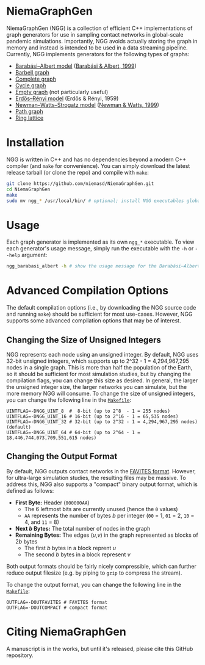 # NiemaGraphGen
NiemaGraphGen (NGG) is a collection of efficient C++ implementations of graph generators for use in sampling contact networks in global-scale pandemic simulations. Importantly, NGG avoids actually storing the graph in memory and instead is intended to be used in a data streaming pipeline. Currently, NGG implements generators for the following types of graphs:

* [Barabási–Albert model](https://en.wikipedia.org/wiki/Barab%C3%A1si%E2%80%93Albert_model) ([Barabási & Albert, 1999](https://doi.org/10.1126/science.286.5439.509))
* [Barbell graph](https://en.wikipedia.org/wiki/Barbell_graph)
* [Complete graph](https://en.wikipedia.org/wiki/Complete_graph)
* [Cycle graph](https://en.wikipedia.org/wiki/Cycle_graph)
* [Empty graph](https://en.wikipedia.org/wiki/Null_graph#Edgeless_graph) (not particularly useful)
* [Erdős–Rényi model](https://en.wikipedia.org/wiki/Erd%C5%91s%E2%80%93R%C3%A9nyi_model) (Erdős & Rényi, 1959)
* [Newman–Watts–Strogatz model](https://doi.org/10.1016/S0375-9601(99)00757-4) ([Newman & Watts, 1999](https://doi.org/10.1016/S0375-9601(99)00757-4))
* [Path graph](https://en.wikipedia.org/wiki/Path_graph)
* [Ring lattice](https://runestone.academy/runestone/books/published/complex/SmallWorldGraphs/RingLattice.html)

# Installation
NGG is written in C++ and has no dependencies beyond a modern C++ compiler (and `make` for convenience). You can simply download the latest release tarball (or clone the repo) and compile with `make`:

```bash
git clone https://github.com/niemasd/NiemaGraphGen.git
cd NiemaGraphGen
make
sudo mv ngg_* /usr/local/bin/ # optional; install NGG executables globally
```

# Usage
Each graph generator is implemented as its own `ngg_*` executable. To view each generator's usage message, simply run the executable with the `-h` or `--help` argument:

```bash
ngg_barabasi_albert -h # show the usage message for the Barabási–Albert generator
```

# Advanced Compilation Options
The default compilation options (i.e., by downloading the NGG source code and running `make`) should be sufficient for most use-cases. However, NGG supports some advanced compilation options that may be of interest.

## Changing the Size of Unsigned Integers
NGG represents each node using an unsigned integer. By default, NGG uses 32-bit unsigned integers, which supports up to 2^32 - 1 = 4,294,967,295 nodes in a single graph. This is more than half the population of the Earth, so it should be sufficient for most simulation studies, but by changing the compilation flags, you can change this size as desired. In general, the larger the unsigned integer size, the larger networks you can simulate, but the more memory NGG will consume. To change the size of unsigned integers, you can change the following line in the [`Makefile`](Makefile):

```make
UINTFLAG=-DNGG_UINT_8  #  8-bit (up to 2^8  - 1 = 255 nodes)
UINTFLAG=-DNGG_UINT_16 # 16-bit (up to 2^16 - 1 = 65,535 nodes)
UINTFLAG=-DNGG_UINT_32 # 32-bit (up to 2^32 - 1 = 4,294,967,295 nodes) (default)
UINTFLAG=-DNGG_UINT_64 # 64-bit (up to 2^64 - 1 = 18,446,744,073,709,551,615 nodes)
```

## Changing the Output Format
By default, NGG outputs contact networks in the [FAVITES format](https://github.com/niemasd/FAVITES/wiki/File-Formats#contact-network-file-format). However, for ultra-large simulation studies, the resulting files may be massive. To address this, NGG also supports a "compact" binary output format, which is defined as follows:

* **First Byte:** Header (`000000AA`)
  * The 6 leftmost bits are currently unused (hence the `0` values)
  * `AA` represents the number of bytes *b* per integer (`00` = 1, `01` = 2, `10` = 4, and `11` = 8)
* **Next *b* Bytes:** The total number of nodes in the graph
* **Remaining Bytes:** The edges (*u*,*v*) in the graph represented as blocks of 2*b* bytes
  * The first *b* bytes in a block reprent *u*
  * The second *b* bytes in a block represent *v*

Both output formats should be fairly nicely compressible, which can further reduce output filesize (e.g. by piping to `gzip` to compress the stream).

To change the output format, you can change the following line in the [`Makefile`](Makefile):

```make
OUTFLAG=-DOUTFAVITES # FAVITES format
OUTFLAG=-DOUTCOMPACT # compact format
```

# Citing NiemaGraphGen
A manuscript is in the works, but until it's released, please cite this GitHub repository.
